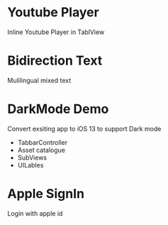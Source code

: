 # Youtube Player
Inline Youtube Player in TablView

# Bidirection Text
Mulilingual mixed text

# DarkMode Demo
Convert exsiting app to iOS 13 to support Dark mode
- TabbarController
- Asset catalogue
- SubViews
- UILables

# Apple SignIn
Login with apple id
